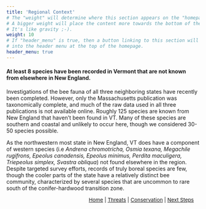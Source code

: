 ```yaml
---
title: 'Regional Context'
# The "weight" will determine where this section appears on the "homepage".
# A bigger weight will place the content more towards the bottom of the page.
# It's like gravity ;-).
weight: 10
# If "header_menu" is true, then a button linking to this section will be placed
# into the header menu at the top of the homepage.
header_menu: true
---
```

<div class="lead">
<h4> 
At least 8 species have been recorded in Vermont that are not known from elsewhere in New England. 
</h4> 
</div>

Investigations of the bee fauna of all three neighboring states have recently been completed. However, only the Massachusetts publication was taxonomically complete, and much of the raw data used in all three publications is not available online.  Roughly 125 species are known from New England that haven’t been found in VT. Many of these species are southern and coastal and unlikely to occur here, though we considered 30-50 species possible. 

As the northwestern most state in New England, VT does have a component of western species (i.e <i>Andrena chromotricha, Osmia texana, Megachile rugifrons, Epeolus canadensis, Epeolus minimus, Perdita maculigera, Triepeolus simplex, Svastra obliqua</i>) not found elsewhere in the region.  Despite targeted survey efforts, records of truly boreal species are few, though the cooler parts of the state have a relatively distinct bee community, characterized by several species that are uncommon to rare south of the conifer-hardwood transition zone. 


<p style="font-size: 10pt; text-align: right; margin-right: 3%"><a href="https://vtecostudies.github.io/SoBees_LandingPage/">Home</a> | <a href="https://vtecostudies.github.io/SoBees_Threats/">Threats</a> | <a href="https://vtecostudies.github.io/SoBees_Conservation/">Conservation</a> | <a href="https://vtecostudies.github.io/SoBees_Next_Steps/">Next Steps</a></p>